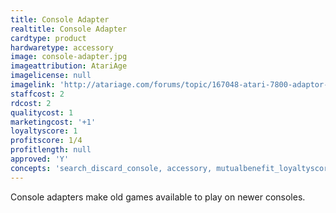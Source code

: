 ```yaml
---
title: Console Adapter
realtitle: Console Adapter
cardtype: product
hardwaretype: accessory
image: console-adapter.jpg
imageattribution: AtariAge
imagelicense: null
imagelink: 'http://atariage.com/forums/topic/167048-atari-7800-adaptor-for-atari-5200-at-pax-east/'
staffcost: 2
rdcost: 2
qualitycost: 1
marketingcost: '+1'
loyaltyscore: 1
profitscore: 1/4
profitlength: null
approved: 'Y'
concepts: 'search_discard_console, accessory, mutualbenefit_loyaltyscore, mutualbenefit_profitscore'
---
```


Console adapters make old games available to play on newer consoles.
